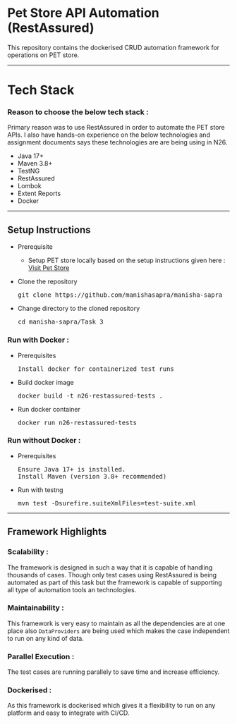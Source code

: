 # Pet Store API Automation (RestAssured)

This repository contains the dockerised CRUD automation framework for operations on PET store.

---

# Tech Stack

###  Reason to choose the below tech stack :
Primary reason was to use RestAssured in order to automate the PET store APIs. I also have hands-on experience on the below technologies and assignment documents says these technologies are are being using in N26.

- Java 17+
- Maven 3.8+
- TestNG
- RestAssured
- Lombok
- Extent Reports
- Docker

---
## Setup Instructions

- Prerequisite
  - Setup PET store locally based on the setup instructions given here : [Visit Pet Store](https://github.com/swagger-api/swagger-petstore)


- Clone the repository
  <pre>git clone https://github.com/manishasapra/manisha-sapra</pre>
- Change directory to the cloned repository
  <pre>cd manisha-sapra/Task_3</pre>

### Run with Docker :

- Prerequisites
  <pre>Install docker for containerized test runs<br/></pre>
- Build docker image
  <pre>docker build -t n26-restassured-tests .</pre>
- Run docker container
  <pre>docker run n26-restassured-tests</pre>

### Run without Docker :

- Prerequisites
  <pre>Ensure Java 17+ is installed.<br/>Install Maven (version 3.8+ recommended)<br/></pre>
- Run with testng
  <pre>mvn test -Dsurefire.suiteXmlFiles=test-suite.xml</pre>

---
## Framework Highlights

### Scalability :
The framework is designed in such a way that it is capable of handling thousands of cases. Though only test cases using RestAssured is being automated as part of this task but the framework is capable of supporting all type of automation tools an technologies.

### Maintainability :
This framework is very easy to maintain as all the dependencies are at one place also `DataProviders` are being used which makes the case independent to run on any kind of data.

### Parallel Execution :
The test cases are running parallely to save time and increase efficiency.

### Dockerised :
As this framework is dockerised which gives it a flexibility to run on any platform and easy to integrate with CI/CD.
